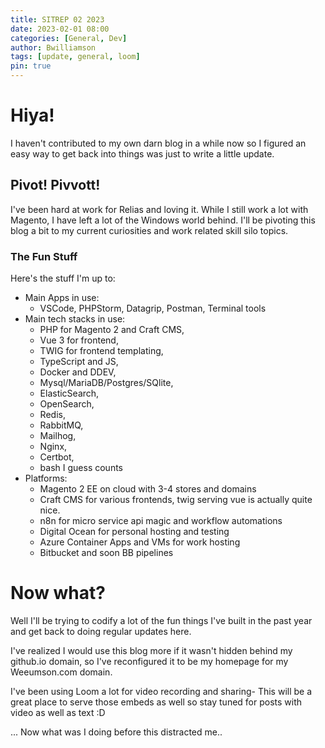 ```yaml
---
title: SITREP 02 2023
date: 2023-02-01 08:00
categories: [General, Dev]
author: Bwilliamson
tags: [update, general, loom]
pin: true
---
```


# Hiya!

I haven't contributed to my own darn blog in a while now so I figured an easy way to get back into things was just to write a little update.

## Pivot! Pivvott!

I've been hard at work for Relias and loving it. While I still work a lot with Magento, I have left a lot of the Windows world behind. I'll be pivoting this blog a bit to my current curiosities and work related skill silo topics.

### The Fun Stuff

Here's the stuff I'm up to:
- Main Apps in use:
  - VSCode, PHPStorm, Datagrip, Postman, Terminal tools
- Main tech stacks in use:
  - PHP for Magento 2 and Craft CMS,
  - Vue 3 for frontend,
  - TWIG for frontend templating,
  - TypeScript and JS,
  - Docker and DDEV,
  - Mysql/MariaDB/Postgres/SQlite,
  - ElasticSearch,
  - OpenSearch,
  - Redis,
  - RabbitMQ,
  - Mailhog,
  - Nginx,
  - Certbot,
  - bash I guess counts
- Platforms:
  - Magento 2 EE on cloud with 3-4 stores and domains
  - Craft CMS for various frontends, twig serving vue is actually quite nice.
  - n8n for micro service api magic and workflow automations
  - Digital Ocean for personal hosting and testing
  - Azure Container Apps and VMs for work hosting
  - Bitbucket and soon BB pipelines

# Now what?

Well I'll be trying to codify a lot of the fun things I've built in the past year and get back to doing regular updates here.

I've realized I would use this blog more if it wasn't hidden behind my github.io domain, so I've reconfigured it to be my homepage for my Weeumson.com domain.

I've been using Loom a lot for video recording and sharing- This will be a great place to serve those embeds as well so stay tuned for posts with video as well as text :D

... Now what was I doing before this distracted me..
